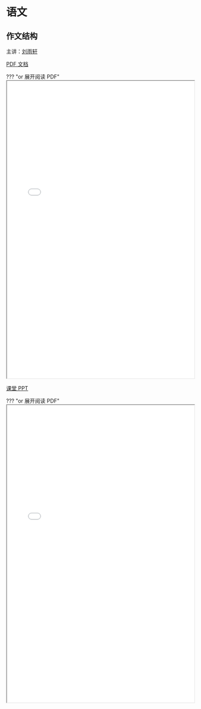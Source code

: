 # 语文

## 作文结构

主讲：[刘雨轩](mailto:yxliu22@mails.tsinghua.edu.cn)

[PDF 文档](./lectures/composition_structure.pdf)

??? "or 展开阅读 PDF"
    <br/><iframe src="./lectures/composition_structure.pdf" width="100%" height="800px"  border="0" margin="0" padding="0"></iframe>

[课堂 PPT](./lectures/composition_structure_ppt.pdf)

??? "or 展开阅读 PDF"
    <br/><iframe src="./lectures/composition_structure_ppt.pdf" width="100%" height="800px"  border="0" margin="0" padding="0"></iframe>



